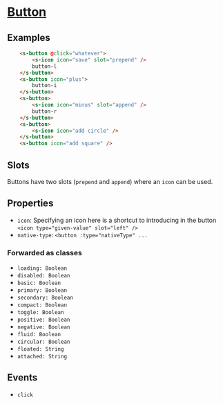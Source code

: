 # [Button](https://semantic-ui.com/elements/button.html)
## Examples
```html
	<s-button @click="whatever">
		<s-icon icon="save" slot="prepend" />
		button-l
	</s-button>
	<s-button icon="plus">
		button-i
	</s-button>
	<s-button>
		<s-icon icon="minus" slot="append" />
		button-r
	</s-button>
	<s-button>
		<s-icon icon="add circle" />
	</s-button>
	<s-button icon="add square" />
```
## Slots
Buttons have two slots (`prepend` and `append`) where an `icon` can be used.

## Properties
- `icon`: Specifying an icon here is a shortcut to introducing in the button `<icon type="given-value" slot="left" />`
- `native-type`: `<button :type="nativeType" ...`
### Forwarded as classes
- `loading: Boolean`
- `disabled: Boolean`
- `basic: Boolean`
- `primary: Boolean`
- `secondary: Boolean`
- `compact: Boolean`
- `toggle: Boolean`
- `positive: Boolean`
- `negative: Boolean`
- `fluid: Boolean`
- `circular: Boolean`
- `floated: String`
- `attached: String`
## Events
- `click`